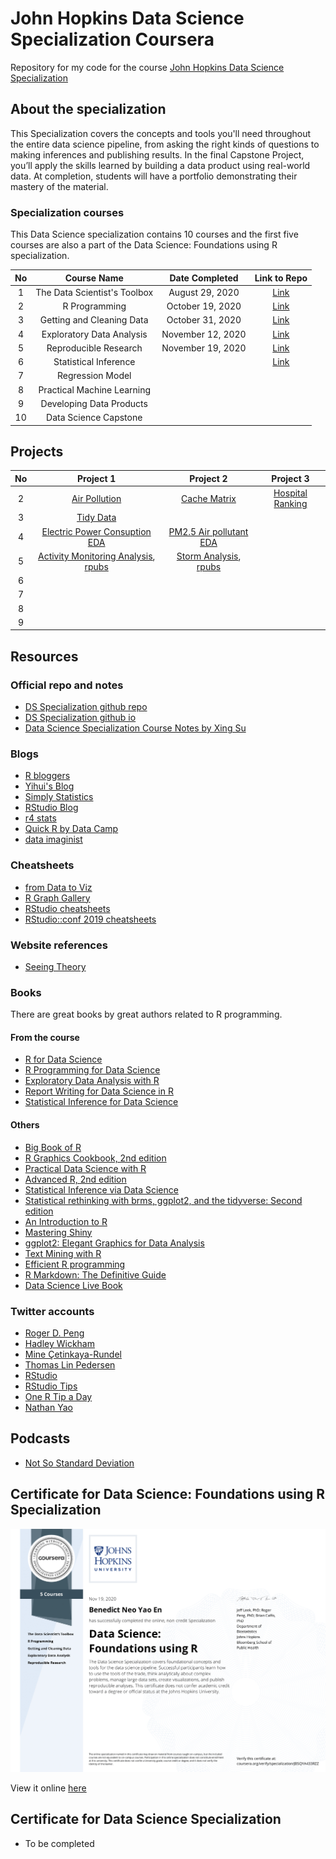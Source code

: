 # John Hopkins Data Science Specialization Coursera
Repository for my code for the course [John Hopkins Data Science Specialization](https://www.coursera.org/specializations/jhu-data-science) 

## About the specialization
This Specialization covers the concepts and tools you'll need throughout the entire data science pipeline, from asking the right kinds of questions to making inferences and publishing results. In the final Capstone Project, you’ll apply the skills learned by building a data product using real-world data. At completion, students will have a portfolio demonstrating their mastery of the material.
 

### Specialization courses

This Data Science specialization contains 10 courses and the first five courses are also a part of the Data Science: Foundations using R specialization.

No | Course Name | Date Completed | Link to Repo 
:---: |:---:  | :---: | :---: 
1 | The Data Scientist's Toolbox  | August 29, 2020 | [Link](1_DataScienceToolbox)
2 | R Programming |  October 19, 2020 | [Link](2_Rprogramming)
3 | Getting and Cleaning Data | October 31, 2020 | [Link](3_Getting%26CleaningData)
4 | Exploratory Data Analysis | November 12, 2020 | [Link](4_ExploratoryDataAnalysis)
5 | Reproducible Research| November 19, 2020 | [Link](5_ReproducibleResearch)
6 | Statistical Inference |  | [Link](6_StatisticalInference)
7 | Regression Model |  | 
8 | Practical Machine Learning |  | 
9 | Developing Data Products |  | 
10| Data Science Capstone |  | 

## Projects
 No | Project 1| Project 2 | Project 3 
 :---: |:---: |:---: |:---: 
 2 | [Air Pollution](2_Rprogramming/Air_pollution) | [Cache Matrix](2_Rprogramming/cache-matrix) | [Hospital Ranking](2_Rprogramming/hospital_ranking)
 3 | [Tidy Data](3_Getting%26CleaningData) |  |  
 4 | [Electric Power Consuption EDA](4_ExploratoryDataAnalysis/Project1/) | [PM2.5 Air pollutant EDA](4_ExploratoryDataAnalysis/Project2/) |
 5 | [Activity Monitoring Analysis](5_ReproducibleResearch/knitr_project1), [rpubs](https://rpubs.com/benthecoder/691112) | [Storm Analysis](5_ReproducibleResearch/knitr_project2), [rpubs](https://rpubs.com/benthecoder/storm-data-analysis) |  
 6 |  |  |  
 7 |  |  |  
 8 |  |  |  
 9 |  |  |  

## Resources 

### Official repo and notes
* [DS Specialization github repo](https://github.com/DataScienceSpecialization/courses)
* [DS Specialization github io](http://datasciencespecialization.github.io)
* [Data Science Specialization Course Notes by Xing Su](http://sux13.github.io/DataScienceSpCourseNotes/)

### Blogs
* [R bloggers](https://www.r-bloggers.com)
* [Yihui's Blog](https://yihui.org/en/)
* [Simply Statistics](https://simplystatistics.org)
* [RStudio Blog](https://blog.rstudio.com)
* [r4 stats](r4stats.com)
* [Quick R by Data Camp](https://www.statmethods.net/index.html)
* [data imaginist](https://www.data-imaginist.com)

### Cheatsheets
* [from Data to Viz](https://www.data-to-viz.com) 
* [R Graph Gallery](https://www.r-graph-gallery.com)
* [RStudio cheatsheets](https://rstudio.com/resources/cheatsheets/)
* [RStudio::conf 2019 cheatsheets](https://rstudio.com/wp-content/uploads/2019/01/Cheatsheets_2019.pdf)

### Website references 
* [Seeing Theory](https://seeing-theory.brown.edu/index.html)

### Books

There are great books by great authors related to R programming. 

#### From the course
* [R for Data Science](https://r4ds.had.co.nz)
* [R Programming for Data Science](https://bookdown.org/rdpeng/rprogdatascience/)
* [Exploratory Data Analysis with R](https://bookdown.org/rdpeng/exdata/)
* [Report Writing for Data Science in R](https://leanpub.com/reportwriting)
* [Statistical Inference for Data Science](https://leanpub.com/LittleInferenceBook/read)

#### Others
* [Big Book of R](https://www.bigbookofr.com/index.html)
* [R Graphics Cookbook, 2nd edition](https://r-graphics.org)
* [Practical Data Science with R](http://1.droppdf.com/files/EyDuc/manning-practical-data-science-with-r-2014.pdf)
* [Advanced R, 2nd edition](https://adv-r.hadley.nz)
* [Statistical Inference via Data Science](https://moderndive.com)
* [Statistical rethinking with brms, ggplot2, and the tidyverse: Second edition](https://bookdown.org/content/4857/)
* [An Introduction to R](https://intro2r.com)
* [Mastering Shiny](https://mastering-shiny.org/index.html)
* [ggplot2: Elegant Graphics for Data Analysis](https://ggplot2-book.org/index.html)
* [Text Mining with R](https://www.tidytextmining.com)
* [Efficient R programming](https://csgillespie.github.io/efficientR/)
* [R Markdown: The Definitive Guide](https://bookdown.org/yihui/rmarkdown/)
* [Data Science Live Book](https://livebook.datascienceheroes.com)

### Twitter accounts

* [Roger D. Peng](https://twitter.com/rdpeng)
* [Hadley Wickham](https://twitter.com/hadleywickham)
* [Mine Çetinkaya-Rundel](https://twitter.com/minebocek)
* [Thomas Lin Pedersen](https://twitter.com/thomasp85)
* [RStudio](https://twitter.com/rstudio)
* [RStudio Tips](https://twitter.com/rstudiotips)
* [One R Tip a Day](https://twitter.com/RLangTip)
* [Nathan Yao](https://twitter.com/flowingdata)

## Podcasts

* [Not So Standard Deviation](https://nssdeviations.com)

## Certificate for Data Science: Foundations using R Specialization

![Certificate for first half of specialization](certificate_files/Foundations_w_R_specialization.png) 

View it online [here](https://coursera.org/share/82097f1d7caeadd28b22d2a7c79724ba)

## Certificate for Data Science Specialization

* To be completed